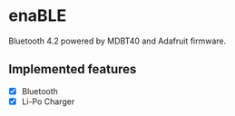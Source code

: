 # enaBLE

Bluetooth 4.2 powered by MDBT40 and Adafruit firmware.

## Implemented features

- [x] Bluetooth
- [x] Li-Po Charger

